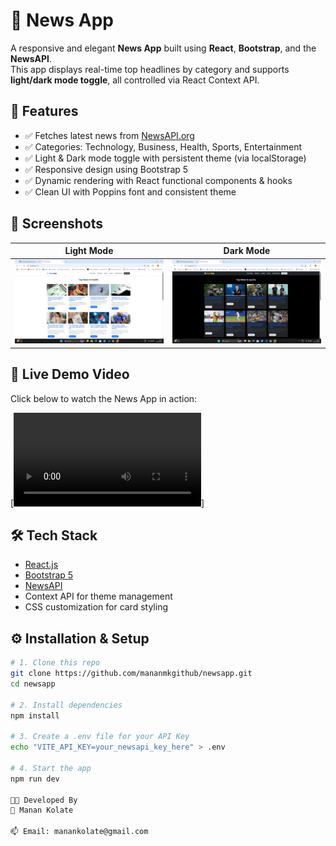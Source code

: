 # 📰 News App

A responsive and elegant **News App** built using **React**, **Bootstrap**, and the **NewsAPI**.  
This app displays real-time top headlines by category and supports **light/dark mode toggle**, all controlled via React Context API.

## 🚀 Features

- ✅ Fetches latest news from [NewsAPI.org](https://newsapi.org/)
- ✅ Categories: Technology, Business, Health, Sports, Entertainment
- ✅ Light & Dark mode toggle with persistent theme (via localStorage)
- ✅ Responsive design using Bootstrap 5
- ✅ Dynamic rendering with React functional components & hooks
- ✅ Clean UI with Poppins font and consistent theme

## 📸 Screenshots

| Light Mode                         | Dark Mode                          |
|-----------------------------------|------------------------------------|
| ![Light Mode](https://github.com/mananmkgithub/newsapp/blob/main/project%20photos%20and%20videos/Screenshot%20(444).png) | ![Dark Mode](https://github.com/mananmkgithub/newsapp/blob/main/project%20photos%20and%20videos/Screenshot%20(446).png)   |


## 🎥 Live Demo Video

Click below to watch the News App in action:

[![Watch the video](https://github.com/mananmkgithub/newsapp/blob/main/project%20photos%20and%20videos/news%20api%20react.mp4)]
## 🛠️ Tech Stack

- [React.js](https://reactjs.org/)
- [Bootstrap 5](https://getbootstrap.com/)
- [NewsAPI](https://newsapi.org/)
- Context API for theme management
- CSS customization for card styling


## ⚙️ Installation & Setup

```bash
# 1. Clone this repo
git clone https://github.com/mananmkgithub/newsapp.git
cd newsapp

# 2. Install dependencies
npm install

# 3. Create a .env file for your API Key
echo "VITE_API_KEY=your_newsapi_key_here" > .env

# 4. Start the app
npm run dev

🧑‍💻 Developed By
👤 Manan Kolate

📫 Email: manankolate@gmail.com

